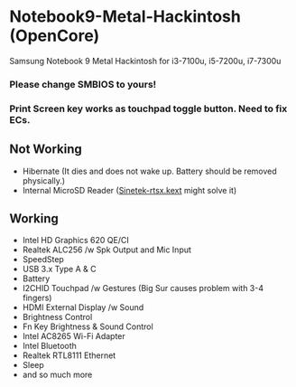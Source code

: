 # Notebook9-Metal-Hackintosh (OpenCore)
Samsung Notebook 9 Metal Hackintosh
for i3-7100u, i5-7200u, i7-7300u

### Please change SMBIOS to yours!

### Print Screen key works as touchpad toggle button. Need to fix ECs.

## Not Working

- Hibernate (It dies and does not wake up. Battery should be removed physically.)
- Internal MicroSD Reader ([Sinetek-rtsx.kext](https://github.com/cholonam/Sinetek-rtsx) might solve it)

## Working

- Intel HD Graphics 620 QE/CI
- Realtek ALC256 /w Spk Output and Mic Input
- SpeedStep
- USB 3.x Type A & C
- Battery
- I2CHID Touchpad /w Gestures (Big Sur causes problem with 3-4 fingers)
- HDMI External Display /w Sound
- Brightness Control
- Fn Key Brightness & Sound Control
- Intel AC8265 Wi-Fi Adapter
- Intel Bluetooth
- Realtek RTL8111 Ethernet
- Sleep
- and so much more
